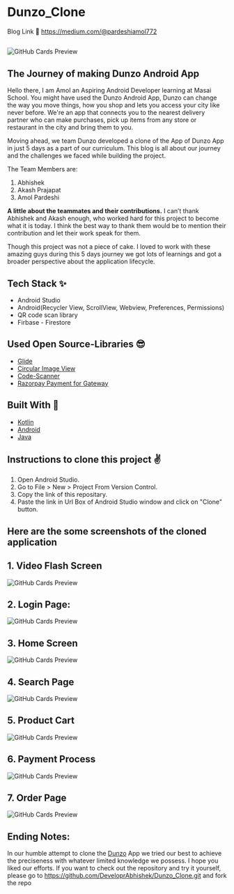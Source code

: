# Dunzo_Clone

 Blog Link 🔗 https://medium.com/@pardeshiamol772
 ##
 ##
 
 ![GitHub Cards Preview](https://resources.dunzo.com/web-assets/prod/_next/static/images/dunzo-daily-mobile-touchpoint-240105886254c2b822ddf7cb58a92399.jpg)


## The Journey of making Dunzo Android App

Hello there, I am Amol an Aspiring Android Developer learning at Masai School. You might have used the Dunzo Android App,
Dunzo can change the way you move things, how you shop and lets you access your city like never before. We're an app that connects you to the nearest delivery partner who can make purchases, pick up items from any store or restaurant in the city and bring them to you.

Moving ahead, we team Dunzo developed a clone of the App of Dunzo App in just 5 days as a part of our curriculum. This blog is all about our journey and the challenges we faced while building the project.

The Team Members are:
1. Abhishek
2. Akash Prajapat
3. Amol Pardeshi


**A little about the teammates and their contributions.**
I can’t thank Abhishek and Akash enough, who worked hard for this project to become what it is today. I think the best way to thank them would be to mention their contribution and let their work speak for them.

Though this project was not a piece of cake. I loved to work with these amazing guys during this 5 days journey we got lots of learnings and got a broader perspective about the application lifecycle.



## Tech Stack ✨
- Android Studio
- Android(Recycler View, ScrollView, Webview, Preferences, Permissions)
- QR code scan library
- Firbase - Firestore

## Used Open Source-Libraries 😎
- [Glide](https://github.com/bumptech/glide)
- [Circular Image View](https://github.com/hdodenhof/CircleImageView)
- [Code-Scanner](https://github.com/yuriy-budiyev/code-scanner.git)
- [Razorpay Payment for Gateway](https://razorpay.com/docs/payment-gateway/android-integration/standard)

## Built With 🚀

- [Kotlin](https://kotlinlang.org/)
- [Android](https://www.android.com/intl/en_in/)
- [Java](https://www.java.com/en/)


## Instructions to clone this project ✌
1. Open Android Studio.
2. Go to File > New > Project From Version Control.
3. Copy the link of this repositary.
4. Paste the link in Url Box of Android Studio window and click on "Clone" button.

## Here are the some screenshots of the cloned application
##
## 1. Video Flash Screen 
![GitHub Cards Preview](https://miro.medium.com/max/1400/1*8o8v4ba2-sgUpqq1jQJSYw.png)
##
## 2. Login Page:
![GitHub Cards Preview](https://miro.medium.com/max/875/1*LJ4oNdt8Gdkm5qAhJyQg0g.png)
##
## 3. Home Screen
![GitHub Cards Preview](https://miro.medium.com/max/875/1*BdkgTec-C1TLmePiw06e0w.png)
##
## 4. Search Page 
![GitHub Cards Preview](https://miro.medium.com/max/875/1*pSllrNqrwcJjo63tOWqm8A.png)
##
##
## 5. Product Cart
![GitHub Cards Preview](https://miro.medium.com/max/875/1*vsRzl8vwvpDbTrLpZcktyg.png)
##
## 6. Payment Process
![GitHub Cards Preview](https://miro.medium.com/max/875/1*U2U8GAxSwOesI2vDaPDrew.png)
##
## 7. Order Page
![GitHub Cards Preview](https://miro.medium.com/max/875/1*e85tQ--1VyUn7Vi3u79z3w.png)
##

##

## Ending Notes:
In our humble attempt to clone the [Dunzo](https://www.dunzo.com/pune) App we tried our best to achieve the preciseness with whatever limited knowledge we possess. I hope you liked our efforts.
If you want to check out the repository and try it yourself, please go to https://github.com/DeveloprAbhishek/Dunzo_Clone.git and fork the repo

